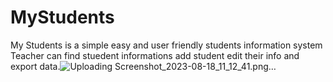 # MyStudents
My Students is a simple easy and user friendly students information system 
Teacher can find stuedent informations add student edit their info  and export data.![Uploading Screenshot_2023-08-18_11_12_41.png…]()
